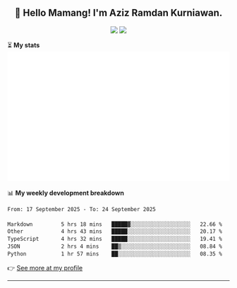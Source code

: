 <h2 align="center">👋 Hello Mamang! I'm Aziz Ramdan Kurniawan.</h2>  
<p align="center">
  <img src="https://komarev.com/ghpvc/?username=azizramdan">
  <img src="https://wakatime.com/badge/user/90056fa0-4c31-4eca-954e-2a3ac05896f9.svg">
</p>
    
⏳ **My stats**  
![](https://raw.githubusercontent.com/azizramdan/github-stats/master/generated/overview.svg#gh-dark-mode-only)

📊 **My weekly development breakdown**
<!--START_SECTION:waka-->

```txt
From: 17 September 2025 - To: 24 September 2025

Markdown         5 hrs 18 mins   █████▓░░░░░░░░░░░░░░░░░░░   22.66 %
Other            4 hrs 43 mins   █████░░░░░░░░░░░░░░░░░░░░   20.17 %
TypeScript       4 hrs 32 mins   █████░░░░░░░░░░░░░░░░░░░░   19.41 %
JSON             2 hrs 4 mins    ██▒░░░░░░░░░░░░░░░░░░░░░░   08.84 %
Python           1 hr 57 mins    ██░░░░░░░░░░░░░░░░░░░░░░░   08.35 %
```

<!--END_SECTION:waka-->
👉 [See more at my profile](https://wakatime.com/@azizramdan)
***
